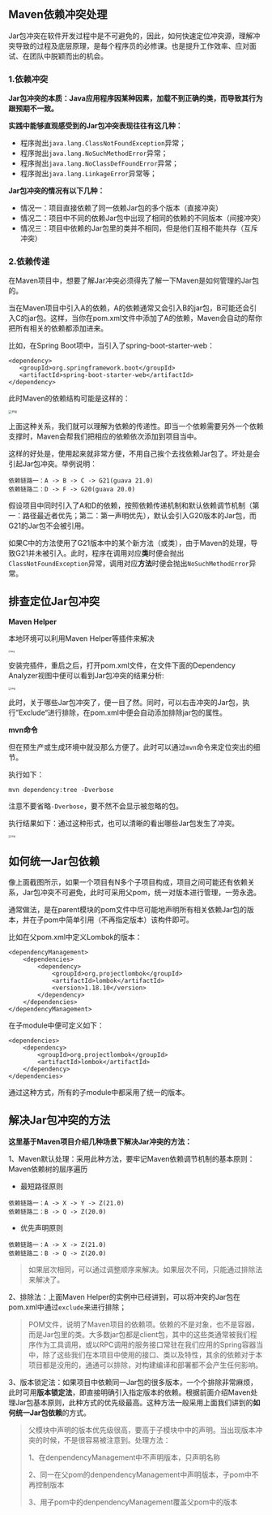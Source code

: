 ## Maven依赖冲突处理

​	Jar包冲突在软件开发过程中是不可避免的，因此，如何快速定位冲突源，理解冲突导致的过程及底层原理，是每个程序员的必修课。也是提升工作效率、应对面试、在团队中脱颖而出的机会。

### 1.依赖冲突

**Jar包冲突的本质：Java应用程序因某种因素，加载不到正确的类，而导致其行为跟预期不一致。**

**实践中能够直观感受到的Jar包冲突表现往往有这几种：**

- 程序抛出`java.lang.ClassNotFoundException`异常；
- 程序抛出`java.lang.NoSuchMethodError`异常；
- 程序抛出`java.lang.NoClassDefFoundError`异常；
- 程序抛出`java.lang.LinkageError`异常等；

**Jar包冲突的情况有以下几种：**

- 情况一：项目直接依赖了同一依赖Jar包的多个版本（直接冲突）
- 情况二：项目中不同的依赖Jar包中出现了相同的依赖的不同版本（间接冲突）
- 情况三：项目中依赖的Jar包里的类并不相同，但是他们互相不能共存（互斥冲突）

### 2.依赖传递

在Maven项目中，想要了解Jar冲突必须得先了解一下Maven是如何管理的Jar包的。

当在Maven项目中引入A的依赖，A的依赖通常又会引入B的jar包，B可能还会引入C的jar包。这样，当你在pom.xml文件中添加了A的依赖，Maven会自动的帮你把所有相关的依赖都添加进来。

比如，在Spring Boot项中，当引入了spring-boot-starter-web：

```text
<dependency>
   <groupId>org.springframework.boot</groupId>
   <artifactId>spring-boot-starter-web</artifactId>
</dependency>
```

此时Maven的依赖结构可能是这样的：



<img src="https://pic3.zhimg.com/80/v2-9f459bb43036ceaeb0a77f6f849e939e_1440w.webp" alt="img" style="zoom:40%;" />



上面这种关系，我们就可以理解为依赖的传递性。即当一个依赖需要另外一个依赖支撑时，Maven会帮我们把相应的依赖依次添加到项目当中。

这样的好处是，使用起来就非常方便，不用自己挨个去找依赖Jar包了。坏处是会引起Jar包冲突。举例说明：

```text
依赖链路一：A -> B -> C -> G21(guava 21.0)
依赖链路二：D -> F -> G20(guava 20.0)
```

假设项目中同时引入了A和D的依赖，按照依赖传递机制和默认依赖调节机制（第一：路径最近者优先；第二：第一声明优先），默认会引入G20版本的Jar包，而G21的Jar包不会被引用。

如果C中的方法使用了G21版本中的某个新方法（或类），由于Maven的处理，导致G21并未被引入。此时，程序在调用对应**类**时便会抛出`ClassNotFoundException`异常，调用对应**方法**时便会抛出`NoSuchMethodError`异常。

## **排查定位Jar包冲突**

**Maven Helper**

本地环境可以利用Maven Helper等插件来解决

<img src="https://pic3.zhimg.com/80/v2-31bfcfe5f14267680cf32728ea80a816_1440w.webp" alt="img" style="zoom:30%;" />



安装完插件，重启之后，打开pom.xml文件，在文件下面的Dependency Analyzer视图中便可以看到Jar包冲突的结果分析:

<img src="https://pic3.zhimg.com/80/v2-a9786d4c8ee4fa5c882b6a69f85ade32_1440w.webp" alt="img" style="zoom:33%;" />





此时，关于哪些Jar包冲突了，便一目了然。同时，可以右击冲突的Jar包，执行”Exclude“进行排除，在pom.xml中便会自动添加排除jar包的属性。

**mvn命令**

但在预生产或生成环境中就没那么方便了。此时可以通过`mvn`命令来定位突出的细节。

执行如下：

```text
mvn dependency:tree -Dverbose
```

注意不要省略`-Dverbose`，要不然不会显示被忽略的包。

执行结果如下：通过这种形式，也可以清晰的看出哪些Jar包发生了冲突。



<img src="https://pic1.zhimg.com/80/v2-1760e1b03fcd4afde84632c068e76140_1440w.webp" alt="img" style="zoom:33%;" />



## **如何统一Jar包依赖**

像上面截图所示，如果一个项目有N多个子项目构成，项目之间可能还有依赖关系，Jar包冲突不可避免，此时可采用父pom，统一对版本进行管理，一劳永逸。

通常做法，是在parent模块的pom文件中尽可能地声明所有相关依赖Jar包的版本，并在子pom中简单引用（不再指定版本）该构件即可。

比如在父pom.xml中定义Lombok的版本：

```text
<dependencyManagement>
    <dependencies>
        <dependency>
            <groupId>org.projectlombok</groupId>
            <artifactId>lombok</artifactId>
            <version>1.18.10</version>
        </dependency>
    </dependencies>
</dependencyManagement>
```

在子module中便可定义如下：

```text
<dependencies>
    <dependency>
        <groupId>org.projectlombok</groupId>
        <artifactId>lombok</artifactId>
    </dependency>
</dependencies>
```

通过这种方式，所有的子module中都采用了统一的版本。

## **解决Jar包冲突的方法**

**这里基于Maven项目介绍几种场景下解决Jar冲突的方法：**

1、Maven默认处理：采用此种方法，要牢记Maven依赖调节机制的基本原则：Maven依赖树的层序遍历

- 最短路径原则

```text
依赖链路一：A -> X -> Y -> Z(21.0)
依赖链路二：B -> Q -> Z(20.0)
```

- 优先声明原则

```text
依赖链路一：A -> X -> Z(21.0)
依赖链路二：B -> Q -> Z(20.0)
```

> 如果层次相同，可以通过调整顺序来解决。如果层次不同，只能通过排除法来解决了。

2、排除法：上面Maven Helper的实例中已经讲到，可以将冲突的Jar包在pom.xml中通过`exclude`来进行排除；

>  POM文件，说明了Maven项目的依赖项。依赖的不是对象，也不是容器，而是Jar包里的类。大多数jar包都是client包，其中的这些类通常被我们程序作为工具调用，或以RPC调用的服务接口常驻在我们应用的Spring容器当中，除了这些我们在本项目中使用的接口、类以及特性，其余的依赖对于本项目都是没用的，通通可以排除，对构建编译和部署都不会产生任何影响。



3、版本锁定法：如果项目中依赖同一Jar包的很多版本，一个个排除非常麻烦，此时可用**版本锁定法**，即直接明确引入指定版本的依赖。根据前面介绍Maven处理Jar包基本原则，此种方式的优先级最高。这种方法一般采用上面我们讲到的**如何统一Jar包依赖**的方式。

>  父模块<denpendencyManagement>中声明的版本优先级很高，要高于子模块中<dependency>中的声明。当出现版本冲突的时候，不是很容易被注意到。处理方法：
>
> 1、在denpendencyManagement中不声明版本，只声明名称
>
> 2、同一在父pom的denpendencyManagement中声明版本，子pom中不再控制版本
>
> 3、用子pom中的denpendencyManagement覆盖父pom中的版本

